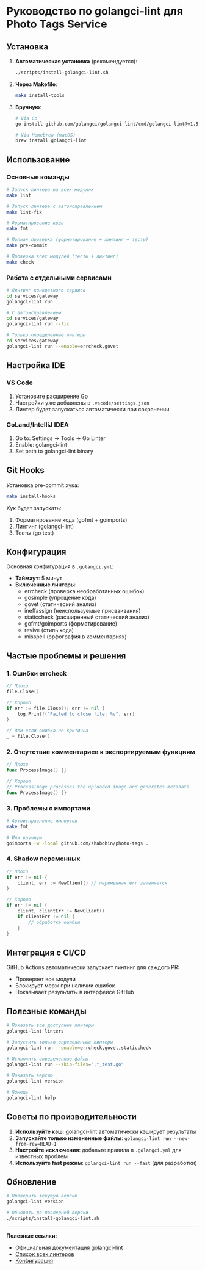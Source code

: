 # Руководство по golangci-lint для Photo Tags Service

## Установка

1. **Автоматическая установка** (рекомендуется):
   ```bash
   ./scripts/install-golangci-lint.sh
   ```

2. **Через Makefile**:
   ```bash
   make install-tools
   ```

3. **Вручную**:
   ```bash
   # Via Go
   go install github.com/golangci/golangci-lint/cmd/golangci-lint@v1.55.2
   
   # Via Homebrew (macOS)
   brew install golangci-lint
   ```

## Использование

### Основные команды

```bash
# Запуск линтера на всех модулях
make lint

# Запуск линтера с автоисправлением
make lint-fix

# Форматирование кода
make fmt

# Полная проверка (форматирование + линтинг + тесты)
make pre-commit

# Проверка всех модулей (тесты + линтинг)
make check
```

### Работа с отдельными сервисами

```bash
# Линтинг конкретного сервиса
cd services/gateway
golangci-lint run

# С автоисправлением
cd services/gateway
golangci-lint run --fix

# Только определенные линтеры
cd services/gateway
golangci-lint run --enable=errcheck,govet
```

## Настройка IDE

### VS Code

1. Установите расширение Go
2. Настройки уже добавлены в `.vscode/settings.json`
3. Линтер будет запускаться автоматически при сохранении

### GoLand/IntelliJ IDEA

1. Go to: Settings → Tools → Go Linter
2. Enable: golangci-lint
3. Set path to golangci-lint binary

## Git Hooks

Установка pre-commit хука:

```bash
make install-hooks
```

Хук будет запускать:
1. Форматирование кода (gofmt + goimports)
2. Линтинг (golangci-lint)
3. Тесты (go test)

## Конфигурация

Основная конфигурация в `.golangci.yml`:

- **Таймаут**: 5 минут
- **Включенные линтеры**:
  - errcheck (проверка необработанных ошибок)
  - gosimple (упрощение кода)
  - govet (статический анализ)
  - ineffassign (неиспользуемые присваивания)
  - staticcheck (расширенный статический анализ)
  - gofmt/goimports (форматирование)
  - revive (стиль кода)
  - misspell (орфография в комментариях)

## Частые проблемы и решения

### 1. Ошибки errcheck

```go
// Плохо
file.Close()

// Хорошо
if err := file.Close(); err != nil {
    log.Printf("Failed to close file: %v", err)
}

// Или если ошибка не критична
_ = file.Close()
```

### 2. Отсутствие комментариев к экспортируемым функциям

```go
// Плохо
func ProcessImage() {}

// Хорошо
// ProcessImage processes the uploaded image and generates metadata
func ProcessImage() {}
```

### 3. Проблемы с импортами

```bash
# Автоисправление импортов
make fmt

# Или вручную
goimports -w -local github.com/shabohin/photo-tags .
```

### 4. Shadow переменных

```go
// Плохо
if err != nil {
    client, err := NewClient() // переменная err затеняется
}

// Хорошо
if err != nil {
    client, clientErr := NewClient()
    if clientErr != nil {
        // обработка ошибки
    }
}
```

## Интеграция с CI/CD

GitHub Actions автоматически запускает линтинг для каждого PR:
- Проверяет все модули
- Блокирует мерж при наличии ошибок
- Показывает результаты в интерфейсе GitHub

## Полезные команды

```bash
# Показать все доступные линтеры
golangci-lint linters

# Запустить только определенные линтеры
golangci-lint run --enable=errcheck,govet,staticcheck

# Исключить определенные файлы
golangci-lint run --skip-files=".*_test.go"

# Показать версию
golangci-lint version

# Помощь
golangci-lint help
```

## Советы по производительности

1. **Используйте кэш**: golangci-lint автоматически кэширует результаты
2. **Запускайте только измененные файлы**: `golangci-lint run --new-from-rev=HEAD~1`
3. **Настройте исключения**: добавьте правила в `.golangci.yml` для известных проблем
4. **Используйте fast режим**: `golangci-lint run --fast` (для разработки)

## Обновление

```bash
# Проверить текущую версию
golangci-lint version

# Обновить до последней версии
./scripts/install-golangci-lint.sh
```

---

**Полезные ссылки:**
- [Официальная документация golangci-lint](https://golangci-lint.run/)
- [Список всех линтеров](https://golangci-lint.run/usage/linters/)
- [Конфигурация](https://golangci-lint.run/usage/configuration/)
